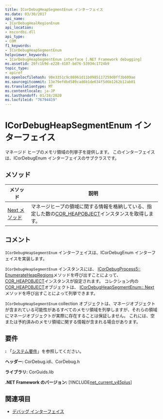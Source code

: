 ```yaml
---
title: ICorDebugHeapSegmentEnum インターフェイス
ms.date: 03/30/2017
api_name:
- ICorDebugHealRegionEnum
api_location:
- mscordbi.dll
api_type:
- COM
f1_keywords:
- ICorDebugHeapSegmentEnum
helpviewer_keywords:
- ICorDebugHeapSegmentEnum interface [.NET Framework debugging]
ms.assetid: 20fc1b9d-e228-4107-bd76-53934c1724b9
topic_type:
- apiref
ms.openlocfilehash: 98e3351c9c86961d11b0985117259d0ff3b609ae
ms.sourcegitcommit: 13e79efdbd589cad6b1de634f5d6b1262b12ab01
ms.translationtype: MT
ms.contentlocale: ja-JP
ms.lasthandoff: 01/28/2020
ms.locfileid: "76794419"
---
```

# <a name="icordebugheapsegmentenum-interface"></a>ICorDebugHeapSegmentEnum インターフェイス
マネージド ヒープのメモリ領域の列挙子を提供します。 このインターフェイスは、ICorDebugEnum インターフェイスのサブクラスです。  
  
## <a name="methods"></a>メソッド  
  
|メソッド|説明|  
|------------|-----------------|  
|[Next メソッド](icordebugheapsegmentenum-next-method.md)|マネージヒープの領域に関する情報を格納している、指定した数の[COR_HEAPOBJECT](cor-heapobject-structure.md)インスタンスを取得します。|  
  
## <a name="remarks"></a>コメント  
 `ICorDebugHeapSegmentEnum` インターフェイスは、ICorDebugEnum インターフェイスを実装します。  
  
 `ICorDebugHeapSegmentEnum` インスタンスには、 [ICorDebugProcess5:: EnumerateHeapRegions](icordebugprocess5-enumerateheapregions-method.md)メソッドを呼び出すことによって、 [COR_HEAPOBJECT](cor-heapobject-structure.md)インスタンスが設定されます。 コレクション内の[COR_HEAPOBJECT](cor-heapobject-structure.md)オブジェクトは、 [ICorDebugHeapSegmentEnum:: Next](icordebugheapsegmentenum-next-method.md)メソッドを呼び出すことによって列挙できます。  
  
 `ICorDebugHeapSegmentEnum` collection オブジェクトは、マネージオブジェクトが含まれている可能性があるすべてのメモリ領域を列挙しますが、それらの領域にマネージオブジェクトが実際に存在することは保証しません。 これには、空または予約済みのメモリ領域に関する情報が含まれる場合があります。  
  
## <a name="requirements"></a>要件  
 **:** 「[システム要件](../../../../docs/framework/get-started/system-requirements.md)」を参照してください。  
  
 **ヘッダー:** CorDebug.idl、CorDebug.h  
  
 **ライブラリ:** CorGuids.lib  
  
 **.NET Framework のバージョン:** [!INCLUDE[net_current_v45plus](../../../../includes/net-current-v45plus-md.md)]  
  
## <a name="see-also"></a>関連項目

- [デバッグ インターフェイス](debugging-interfaces.md)
